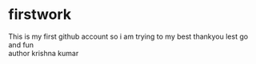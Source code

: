 # firstwork
This is my first github account so i am trying to my best thankyou lest go and fun
<br>
author krishna kumar
